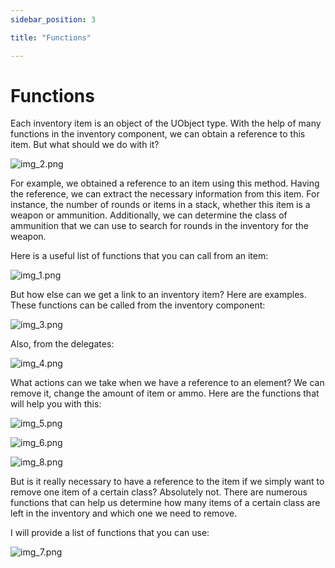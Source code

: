 ```yaml
---
sidebar_position: 3

title: "Functions"

---
```


# Functions

Each inventory item is an object of the UObject type. With the help of many functions in the inventory component, we can
obtain a reference to this item. But what should we do with it?

![img_2.png](Images%2Fimg_2.png)

For example, we obtained a reference to an item using this method. Having the reference, we can extract the necessary
information from this item. For instance, the number of rounds or items in a stack, whether this item is a weapon or
ammunition. Additionally, we can determine the class of ammunition that we can use to search for rounds in the inventory
for the weapon.

Here is a useful list of functions that you can call from an item:

![img_1.png](Images%2Fimg_1.png)

But how else can we get a link to an inventory item? Here are examples. These functions can be called from the inventory
component:

![img_3.png](Images%2Fimg_3.png)

Also, from the delegates:

![img_4.png](Images%2Fimg_4.png)

What actions can we take when we have a reference to an element? We can remove it, change the amount of item or ammo.
Here are the functions that will help you with this:

![img_5.png](Images%2Fimg_5.png)

![img_6.png](Images%2Fimg_6.png)

![img_8.png](Images%2Fimg_8.png)

But is it really necessary to have a reference to the item if we simply want to remove one item of a certain class?
Absolutely not. There are numerous functions that can help us determine how many items of a certain class are left in
the inventory and which one we need to remove.

I will provide a list of functions that you can use:

![img_7.png](Images%2Fimg_7.png)

